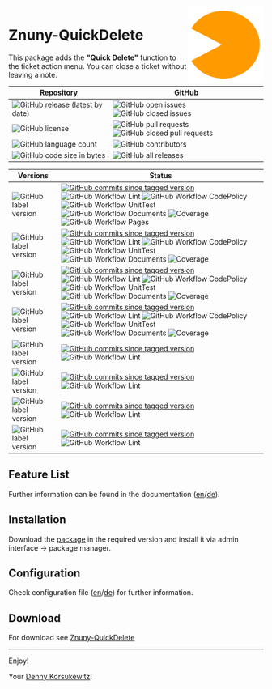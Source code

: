 <img align="right" width="150" height="150" src="doc/images/icon.png">

# Znuny-QuickDelete

This package adds the **"Quick Delete"** function to the ticket action menu.
You can close a ticket without leaving a note.

| Repository | GitHub |
| ------ | ------ |
|  ![GitHub release (latest by date)](https://img.shields.io/github/v/release/dennykorsukewitz/Znuny-QuickDelete) | ![GitHub open issues](https://img.shields.io/github/issues/dennykorsukewitz/Znuny-QuickDelete) ![GitHub closed issues](https://img.shields.io/github/issues-closed/dennykorsukewitz/Znuny-QuickDelete?color=#44CC44) |
|  ![GitHub license](https://img.shields.io/github/license/dennykorsukewitz/Znuny-QuickDelete) | ![GitHub pull requests](https://img.shields.io/github/issues-pr/dennykorsukewitz/Znuny-QuickDelete?label=PR) ![GitHub closed pull requests](https://img.shields.io/github/issues-pr-closed/dennykorsukewitz/Znuny-QuickDelete?color=g&label=PR) |
|  ![GitHub language count](https://img.shields.io/github/languages/count/dennykorsukewitz/Znuny-QuickDelete?style=flat&label=language)  | ![GitHub contributors](https://img.shields.io/github/contributors/dennykorsukewitz/Znuny-QuickDelete) |
|   ![GitHub code size in bytes](https://img.shields.io/github/languages/code-size/dennykorsukewitz/Znuny-QuickDelete) | ![GitHub all releases](https://img.shields.io/github/downloads/dennykorsukewitz/Znuny-QuickDelete/total?style=flat) |

| Versions | Status |
| ------ | ------ |
| ![GitHub label version](https://img.shields.io/github/labels/dennykorsukewitz/dennykorsukewitz/dev) | [![GitHub commits since tagged version](https://img.shields.io/github/commits-since/dennykorsukewitz/Znuny-QuickDelete/7.0.0/rel-7_0)](https://github.com/dennykorsukewitz/Znuny-QuickDelete/compare/7.0.0...rel-7_0) ![GitHub Workflow Lint](https://github.com/dennykorsukewitz/Znuny-QuickDelete/actions/workflows/lint.yml/badge.svg?branch=dev&style=flat&label=Lint) ![GitHub Workflow CodePolicy](https://github.com/dennykorsukewitz/Znuny-QuickDelete/actions/workflows/codepolicy.yml/badge.svg?branch=dev&style=flat&label=CodePolicy) ![GitHub Workflow UnitTest](https://github.com/dennykorsukewitz/Znuny-QuickDelete/actions/workflows/unittest.yml/badge.svg?branch=dev&style=flat&label=UnitTest) ![GitHub Workflow Documents](https://github.com/dennykorsukewitz/Znuny-QuickDelete/actions/workflows/documents.yml/badge.svg?branch=dev&style=flat&label=Documents) ![Coverage](https://img.shields.io/endpoint?url=https%3A%2F%2Fgist.githubusercontent.com%2Fdennykorsukewitz%2Fe2729bfd9b81d9c032ded617a3f924e7%2Fraw%2F66bfd3e5e6f97c2c341274ffb934d4791ad9cd02%2FZnuny-QuickDelete%3Acoverage%3Adev.json) ![GitHub Workflow Pages](https://github.com/dennykorsukewitz/Znuny-QuickDelete/actions/workflows/pages.yml/badge.svg?branch=dev&style=flat&label=GitHub%20Pages) |
| ![GitHub label version](https://img.shields.io/github/labels/dennykorsukewitz/dennykorsukewitz/Znuny%207.0) | [![GitHub commits since tagged version](https://img.shields.io/github/commits-since/dennykorsukewitz/Znuny-QuickDelete/7.0.0/rel-7_0)](https://github.com/dennykorsukewitz/Znuny-QuickDelete/compare/7.0.0...rel-7_0) ![GitHub Workflow Lint](https://github.com/dennykorsukewitz/Znuny-QuickDelete/actions/workflows/lint.yml/badge.svg?branch=rel-7_0&style=flat&label=Lint) ![GitHub Workflow CodePolicy](https://github.com/dennykorsukewitz/Znuny-QuickDelete/actions/workflows/codepolicy.yml/badge.svg?branch=rel-7_0&style=flat&label=CodePolicy) ![GitHub Workflow UnitTest](https://github.com/dennykorsukewitz/Znuny-QuickDelete/actions/workflows/unittest.yml/badge.svg?branch=rel-7_0&style=flat&label=UnitTest) ![GitHub Workflow Documents](https://github.com/dennykorsukewitz/Znuny-QuickDelete/actions/workflows/documents.yml/badge.svg?branch=rel-7_0&style=flat&label=Documents) ![Coverage](https://img.shields.io/endpoint?url=https%3A%2F%2Fgist.githubusercontent.com%2Fdennykorsukewitz%2Fe2729bfd9b81d9c032ded617a3f924e7%2Fraw%2Fe1b35fe925e379a8eae49a540e749a6b246ea827%2FZnuny-QuickDelete%3Acoverage%3Arel-7_0.json) |
| ![GitHub label version](https://img.shields.io/github/labels/dennykorsukewitz/dennykorsukewitz/Znuny%206.5) | [![GitHub commits since tagged version](https://img.shields.io/github/commits-since/dennykorsukewitz/Znuny-QuickDelete/6.5.1/rel-6_5)](https://github.com/dennykorsukewitz/Znuny-QuickDelete/compare/6.5.1...rel-6_5) ![GitHub Workflow Lint](https://github.com/dennykorsukewitz/Znuny-QuickDelete/actions/workflows/lint.yml/badge.svg?branch=rel-6_5&style=flat&label=Lint) ![GitHub Workflow CodePolicy](https://github.com/dennykorsukewitz/Znuny-QuickDelete/actions/workflows/codepolicy.yml/badge.svg?branch=rel-6_5&style=flat&label=CodePolicy) ![GitHub Workflow UnitTest](https://github.com/dennykorsukewitz/Znuny-QuickDelete/actions/workflows/unittest.yml/badge.svg?rel-6_5&style=flat&label=UnitTest)  ![GitHub Workflow Documents](https://github.com/dennykorsukewitz/Znuny-QuickDelete/actions/workflows/documents.yml/badge.svg?rel-6_5&style=flat&label=Documents) ![Coverage](https://img.shields.io/endpoint?url=https%3A%2F%2Fgist.githubusercontent.com%2Fdennykorsukewitz%2Fe2729bfd9b81d9c032ded617a3f924e7%2Fraw%2F66bfd3e5e6f97c2c341274ffb934d4791ad9cd02%2FZnuny-QuickDelete%3Acoverage%3Arel-6_5.json) |
| ![GitHub label version](https://img.shields.io/github/labels/dennykorsukewitz/dennykorsukewitz/Znuny%206.4) | [![GitHub commits since tagged version](https://img.shields.io/github/commits-since/dennykorsukewitz/Znuny-QuickDelete/6.4.1/rel-6_4)](https://github.com/dennykorsukewitz/Znuny-QuickDelete/compare/6.4.1...rel-6_4) ![GitHub Workflow Lint](https://github.com/dennykorsukewitz/Znuny-QuickDelete/actions/workflows/lint.yml/badge.svg?branch=rel-6_4&style=flat&label=Lint) ![GitHub Workflow CodePolicy](https://github.com/dennykorsukewitz/Znuny-QuickDelete/actions/workflows/codepolicy.yml/badge.svg?branch=rel-6_4&style=flat&label=CodePolicy) ![GitHub Workflow UnitTest](https://github.com/dennykorsukewitz/Znuny-QuickDelete/actions/workflows/unittest.yml/badge.svg?rel-6_4&style=flat&label=UnitTest)  ![GitHub Workflow Documents](https://github.com/dennykorsukewitz/Znuny-QuickDelete/actions/workflows/documents.yml/badge.svg?rel-6_4&style=flat&label=PDF) ![Coverage](https://img.shields.io/endpoint?url=https%3A%2F%2Fgist.githubusercontent.com%2Fdennykorsukewitz%2Fe2729bfd9b81d9c032ded617a3f924e7%2Fraw%2F66bfd3e5e6f97c2c341274ffb934d4791ad9cd02%2FZnuny-QuickDelete%3Acoverage%3Arel-6_4.json) |
| ![GitHub label version](https://img.shields.io/github/labels/dennykorsukewitz/dennykorsukewitz/OTRS%206) |  [![GitHub commits since tagged version](https://img.shields.io/github/commits-since/dennykorsukewitz/Znuny-QuickDelete/6.0.3/rel-6_0)](https://github.com/dennykorsukewitz/Znuny-QuickDelete/compare/6.0.3...rel-6_0) ![GitHub Workflow Lint](https://github.com/dennykorsukewitz/Znuny-QuickDelete/actions/workflows/lint.yml/badge.svg?rel-6_0&style=flat&label=Lint) |
| ![GitHub label version](https://img.shields.io/github/labels/dennykorsukewitz/dennykorsukewitz/OTRS%205) | [![GitHub commits since tagged version](https://img.shields.io/github/commits-since/dennykorsukewitz/Znuny-QuickDelete/5.0.2/rel-5_0)](https://github.com/dennykorsukewitz/Znuny-QuickDelete/compare/5.0.2...rel-5_0) ![GitHub Workflow Lint](https://github.com/dennykorsukewitz/Znuny-QuickDelete/actions/workflows/lint.yml/badge.svg?rel-5_0&style=flat&label=Lint) |
| ![GitHub label version](https://img.shields.io/github/labels/dennykorsukewitz/dennykorsukewitz/OTRS%204)  | [![GitHub commits since tagged version](https://img.shields.io/github/commits-since/dennykorsukewitz/Znuny-QuickDelete/4.0.2/rel-4_0)](https://github.com/dennykorsukewitz/Znuny-QuickDelete/compare/4.0.2...rel-4_0) ![GitHub Workflow Lint](https://github.com/dennykorsukewitz/Znuny-QuickDelete/actions/workflows/lint.yml/badge.svg?rel-4_0&style=flat&label=Lint) |
| ![GitHub label version](https://img.shields.io/github/labels/dennykorsukewitz/dennykorsukewitz/OTRS%203)  | [![GitHub commits since tagged version](https://img.shields.io/github/commits-since/dennykorsukewitz/Znuny-QuickDelete/3.3.3/rel-3_3)](https://github.com/dennykorsukewitz/Znuny-QuickDelete/compare/3.3.3...rel-3_3) ![GitHub Workflow Lint](https://github.com/dennykorsukewitz/Znuny-QuickDelete/actions/workflows/lint.yml/badge.svg?rel-3_3&style=flat&label=Lint) |

## Feature List

Further information can be found in the documentation ([en](doc/en/Znuny-QuickDelete#functionality)/[de](doc/de/Znuny-QuickDelete#funktionalität)).

## Installation

Download the [package](https://github.com/dennykorsukewitz/Znuny-QuickDelete/releases) in the required version and install it via admin interface -> package manager.

## Configuration

Check configuration file ([en](doc/en/Znuny-QuickDelete#configuration)/[de](doc/de/Znuny-QuickDelete#konfiguration)) for further information.

## Download

For download see [Znuny-QuickDelete](https://github.com/dennykorsukewitz/Znuny-QuickDelete/releases)

---

Enjoy!

Your [Denny Korsukéwitz](https://github.com/dennykorsukewitz)!
